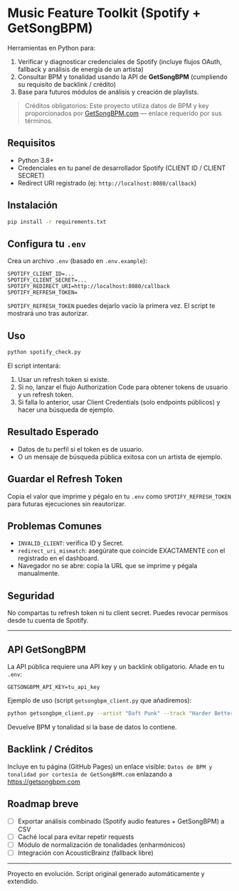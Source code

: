 # Music Feature Toolkit (Spotify + GetSongBPM)

Herramientas en Python para:
1. Verificar y diagnosticar credenciales de Spotify (incluye flujos OAuth, fallback y análisis de energía de un artista)
2. Consultar BPM y tonalidad usando la API de **GetSongBPM** (cumpliendo su requisito de backlink / crédito)
3. Base para futuros módulos de análisis y creación de playlists.

> Créditos obligatorios: Este proyecto utiliza datos de BPM y key proporcionados por [GetSongBPM.com](https://getsongbpm.com) — enlace requerido por sus términos.

## Requisitos
- Python 3.8+
- Credenciales en tu panel de desarrollador Spotify (CLIENT ID / CLIENT SECRET)
- Redirect URI registrado (ej: `http://localhost:8080/callback`)

## Instalación
```bash
pip install -r requirements.txt
```

## Configura tu `.env`
Crea un archivo `.env` (basado en `.env.example`):
```
SPOTIFY_CLIENT_ID=...
SPOTIFY_CLIENT_SECRET=...
SPOTIFY_REDIRECT_URI=http://localhost:8080/callback
SPOTIFY_REFRESH_TOKEN=
```
`SPOTIFY_REFRESH_TOKEN` puedes dejarlo vacío la primera vez. El script te mostrará uno tras autorizar.

## Uso
```bash
python spotify_check.py
```
El script intentará:
1. Usar un refresh token si existe.
2. Si no, lanzar el flujo Authorization Code para obtener tokens de usuario y un refresh token.
3. Si falla lo anterior, usar Client Credentials (solo endpoints públicos) y hacer una búsqueda de ejemplo.

## Resultado Esperado
- Datos de tu perfil si el token es de usuario.
- O un mensaje de búsqueda pública exitosa con un artista de ejemplo.

## Guardar el Refresh Token
Copia el valor que imprime y pégalo en tu `.env` como `SPOTIFY_REFRESH_TOKEN` para futuras ejecuciones sin reautorizar.

## Problemas Comunes
- `INVALID_CLIENT`: verifica ID y Secret.
- `redirect_uri_mismatch`: asegúrate que coincide EXACTAMENTE con el registrado en el dashboard.
- Navegador no se abre: copia la URL que se imprime y pégala manualmente.

## Seguridad
No compartas tu refresh token ni tu client secret. Puedes revocar permisos desde tu cuenta de Spotify.

---
## API GetSongBPM

La API pública requiere una API key y un backlink obligatorio. Añade en tu `.env`:
```
GETSONGBPM_API_KEY=tu_api_key
```
Ejemplo de uso (script `getsongbpm_client.py` que añadiremos):
```bash
python getsongbpm_client.py --artist "Daft Punk" --track "Harder Better Faster Stronger"
```
Devuelve BPM y tonalidad si la base de datos lo contiene.

## Backlink / Créditos
Incluye en tu página (GitHub Pages) un enlace visible: 
`Datos de BPM y tonalidad por cortesía de GetSongBPM.com` enlazando a https://getsongbpm.com

## Roadmap breve
- [ ] Exportar análisis combinado (Spotify audio features + GetSongBPM) a CSV
- [ ] Caché local para evitar repetir requests
- [ ] Módulo de normalización de tonalidades (enharmónicos)
- [ ] Integración con AcousticBrainz (fallback libre)

---
Proyecto en evolución. Script original generado automáticamente y extendido.
